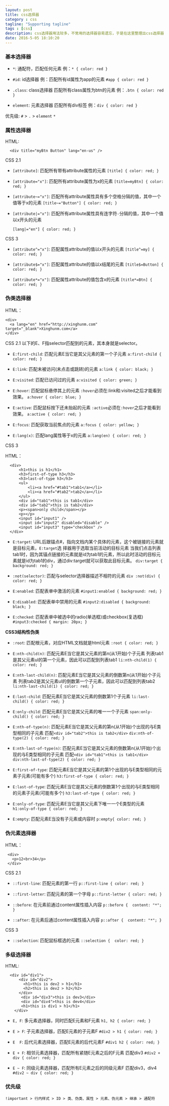 ```yaml
---
layout: post
title: css选择器
category : css
tagline: "Supporting tagline"
tags : [css]
description: css选择器用法较多，不常用的选择器容易遗忘，于是在这里整理出css选择器的基本用法，以备查用。
date: 2016-5-05 18:10:20
---
```


### 基本选择器

- `*`: 通配符，匹配任何元素
  例：`* { color: red }`

- `#id`: id选择器
  例：匹配所有id属性为app的元素
  `#app { color: red }`

- `.class`: class选择器
  匹配所有class属性为btn的元素
  例：`.btn { color: red }`

- `element`: 元素选择器
  匹配所有div标签
  例：`div { color: red }`

优先级: `#` > `.` > `element` `*`


### 属性选择器

HTML:
```
  <div title="myBtn Button" lang="en-us" />
```
CSS 2.1
- `[attribute]`: 匹配所有带有attribute属性的元素
  `[title] { color: red; }`

- `[attribute="x"]`: 匹配所有attribute属性为x的元素
  `[title=myBtn] { color: red; }`

- `[attribute~="x"]`: 匹配所有attribute属性具有多个空格分隔的值，其中一个值等于x的元素
  `[title~="Button"] { color: red; }`

- `[attribute|="x"]`: 匹配所有attribute属性具有连字符`-`分隔的值，其中一个值以x开头的元素

  `[lang|="en"] { color: red; }`


CSS 3
- `[attribute^="x"]`: 匹配属性attribute的值以x开头的元素
  `[title^=my] { color: red; }`

- `[attribute$="x"]`: 匹配属性attribute的值以x结尾的元素
  `[title$=Button] { color: red; }`

- `[attribute*="x"]`: 匹配属性attribute的值包含x的元素
    `[title*=Btn] { color: red; }`


### 伪类选择器

HTML：
```
<div>
  <a lang="en" href="http://xinghunm.com" target="_blank">Xinghunm.com</a>
</div>
```

CSS 2.1
以下的E、F指selector匹配到的元素，其本身就是selector。

- `E:first-child`: 匹配元素E当它是其父元素的第一个子元素
  `a:first-child { color: red; }`

- `E:link`: 匹配未被访问(未点击或跳转)的元素
  `a:link { color: black; }`

- `E:visited`: 匹配已访问过的元素
  `a:visited { color: green; }`

- `E:hover`: 匹配鼠标悬停其上的元素
  `:hover`必须在:link和:visited之后才能看到效果。
  `a:hover { color: blue; }`

- `E:active`: 匹配鼠标按下还未抬起的元素
  `:active`必须在`:hover`之后才能看到效果。
  `a:active { color: red; }`

- `E:focus`: 匹配获取当前焦点的元素
  `a:focus { color: yellow; }`

- `E:lang(x)`: 匹配lang属性等于x的元素
  `a:lang(en) { color: red; }`


CSS 3

HTML：
```
  <div>
      <h1>this is h1</h1>
      <h3>first-of-type h3</h3>
      <h3>last-of-type h3</h3>
      <ul>
          <li><a href="#tab1">tab1</a></li>
          <li><a href="#tab2">tab2</a></li>
      </ul>
      <div id="tab1">this is tab1</div>
      <div id="tab2">this is tab2</div>
      <p><span>only child</span></p>
      <p></p>
      <input id="input1" />  
      <input id="input2" disabled="disable" /> 
      <input id="input3" type="checkbox" /> 
  </div>
```

- `E:target`: URL后跟锚点#，指向文档内某个具体的元素，这个被链接的元素就是目标元素，`E:target`选
  择器用于选取当前活动的目标元素
  当我们点击列表tab1时，因为其锚点链接的元素就是id为tab1的元素，所以此时活动的目标元素就是id为tab1的div，通过div:target就可以获取此目标元素。
  `div:target { background: red; }`

- `:not(selector)`: 匹配与selector选择器描述不相符的元素
  `div :not(div) { color: red; }`

- `E:enabled`: 匹配表单中激活的元素
  `#input1:enabled { background: red; } `

- `E:disabled`: 匹配表单中禁用的元素
  `#input2:disabled { background: black; } `

- `E:checked`: 匹配表单中被选中的radio(单选框)或checkbox(复选框)
  `#input3:checked { margin: 20px; } `  


**CSS3结构性伪类**
- `:root`: 匹配根元素，对应HTML文档就是html元素
  `:root { color: red; }`

- `E:nth-child(n)`: 匹配元素E当它是其父元素的第n(从1开始)个子元素
  列表tab1是其父元素ul的第一个元素，因此可以匹配到列表tab1
  `li:nth-child(1) { color: red; }`

- `E:nth-last-child(n)`: 匹配元素E当它是其父元素的倒数第n(从1开始)个子元素
  列表tab2是其父元素ul的倒数第一个子元素，因此可以匹配到列表tab2
  `li:nth-last-child(1) { color: red; }`

- `E:last-child`: 匹配元素E当它是其父元素的倒数第1个子元素
  `li:last-child() { color: red; }`

- `E:only-child`: 匹配元素E当它是其父元素的唯一一个子元素
  `span:only-child() { color: red; }`

- `E:nth-of-type(n)`: 匹配元素E当它是其父元素的第n(从1开始)个出现的与E类型相同的子元素
  匹配`<div id="tab2">this is tab2</div>`
  `div:nth-of-type(2) { color: red; }`

- `E:nth-last-of-type(n)`: 匹配元素E当它是其父元素的倒数第n(从1开始)个出现的与E类型相同的子元素
  匹配`<div id="tab1">this is tab1</div>`
  `div:nth-last-of-type(2) { color: red; }`

- `E:first-of-type`: 匹配元素E当它是其父元素的第1个出现的与E类型相同的元素子元素(可能有多个)
  `h3:first-of-type { color: red; }`

- `E:last-of-type`: 匹配元素E当它是其父元素的倒数第1个出现的与E类型相同的元素子元素(可能有多个)
  `h3:last-of-type { color: red; }`

- `E:only-of-type`: 匹配元素E当它是其父元素下唯一一个E类型的元素
  `h1:only-of-type { color: red; }`

- `E:empty`: 匹配元素E当没有子元素或内容时
  `p:empty{ color: red; }`



### 伪元素选择器

HTML：
```
 <div>
   <p>12<br>34</p>
 </div>
```

CSS 2.1

- `::first-line`: 匹配元素的第一行
  `p::first-line { color: red; }`

- `::first-letter`: 匹配元素的第一个字母
  `p::first-letter { color: red; }`

- `::before`: 在元素前通过content属性插入内容
  `p::before {  content: "*"; }`

- `::after`: 在元素后通过content属性插入内容
  `p::after {  content: "*"; }`

CSS 3
- `::selection`: 匹配鼠标框选的元素
  `::selection {  color: red; }`


### 多级选择器

HTML:
```
  <div id="div1">
      <div id="div2">
        <h1>this is dev2 > h1</h1>
        <h2>this is dev2 > h2</h2>
      </div>
       <div id="div3">this is dev3</div>
       <div id="div4">this is dev4</div>
       <h1>this is div1 > h1</h1>
    </div>
```
- `E, F`: 多元素选择器，同时匹配E元素和F元素
  `h1, h2 { color: red; }`

- `E > F`: 子元素选择器，匹配E元素的子元素F
  `#div2 > h1 { color: red; }`

- `E  F`: 后代元素选择器，匹配E元素的后代元素F
  `#div1 h2 { color: red; }`

- `E + F`: 相邻元素选择器，匹配所有紧随E元素之后的F元素
  匹配div3
  `#div2 + div { color: red; }`

- `E ~ F`: 同级元素选择器，匹配所有E元素之后的同级元素F
  匹配div3，div4
  `#div2 ~ div { color: red; }`

### 优先级
`!important > 行内样式 > ID > 类、伪类、属性 > 元素、伪元素 > 继承 > 通配符`